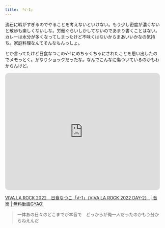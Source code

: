 ```yaml
---
title: 「√-1」
---
```


流石に暇がすぎるのでやることを考えないといけない。もう少し密度が濃くないと散歩も楽しくないしな。労働ぐらいしかしてないのであまり書くことはない。カレーは水分が多くなってしまったけど不味くはないからまあいいかなの気持ち。家庭料理なんてそんなもんっしょ。

とか言ってたけど日食なつこの√-1にめちゃくちゃにされたことを思い出したのでメモっとく。かなりショックだったな。なんでこんなに傷ついているのかもわからんけど。

<iframe style="border-radius:12px" src="https://open.spotify.com/embed/track/7kBXeppBRSa8YVGCg6Uq3k?utm_source=generator" width="100%" height="380" frameBorder="0" allowfullscreen="" allow="autoplay; clipboard-write; encrypted-media; fullscreen; picture-in-picture"></iframe>

<a href="https://gyao.yahoo.co.jp/episode/626eb7b3-ae97-4155-ae86-184570a39be9" class="embedly-card">VIVA LA ROCK 2022　日食なつこ「√-1」（VIVA LA ROCK 2022 DAY-2） | 音楽 | 無料動画GYAO!</a>

> 一体あの日々のどこまでが本音で　どっからが俺一人だったのかもう分からねえんだ